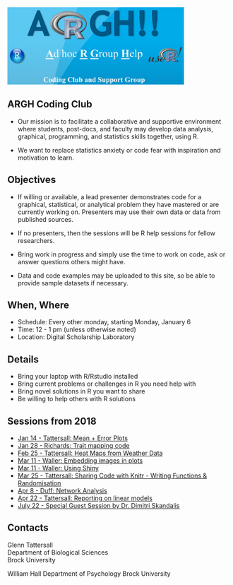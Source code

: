 
<img src="https://raw.githubusercontent.com/gtatters/ARGHCodingClub/master/Images/ARGHlogo.jpg" alt="ARGH logo" width="400"/>

## ARGH Coding Club

- Our mission is to facilitate a collaborative and supportive environment where students, post-docs, and faculty may develop data analysis, graphical, programming, and statistics skills together, using R. 

- We want to replace statistics anxiety or code fear with inspiration and motivation to learn.

## Objectives 

- If willing or available, a lead presenter demonstrates code for a graphical, statistical, or analytical problem they have mastered or are currently working on.  Presenters may use their own data or data from published sources.

- If no presenters, then the sessions will be R help sessions for fellow researchers. 

- Bring work in progress and simply use the time to work on code, ask or answer questions others might have.

- Data and code examples may be uploaded to this site, so be able to provide sample datasets if necessary. 


## When, Where

- Schedule: Every other monday, starting Monday, January 6
- Time: 12 - 1 pm (unless otherwise noted) 
- Location: Digital Scholarship Laboratory

## Details

- Bring your laptop with R/Rstudio installed
- Bring current problems or challenges in R you need help with
- Bring novel solutions in R you want to share
- Be willing to help others with R solutions


## Sessions from 2018

- [Jan 14 - Tattersall: Mean + Error Plots](https://github.com/gtatters/ARGHCodingClub//tree/master/Mean_Error_Dot_Plot)
- [Jan 28 - Richards: Trait mapping code](https://github.com/gtatters/ARGHCodingClub//tree/master/Trait_Mapping)
- [Feb 25 - Tattersall: Heat Maps from Weather Data](https://github.com/gtatters/ARGHCodingClub//tree/master/Heat_Maps) 
- [Mar 11 - Waller: Embedding images in plots](https://github.com/gtatters/ARGHCodingClub//tree/master/Embed_Image)
- [Mar 11 - Waller: Using Shiny](https://github.com/gtatters/ARGHCodingClub//tree/master/Using_Shiny)
- [Mar 25 - Tattersall: Sharing Code with Knitr - Writing Functions &  Randomisation](https://github.com/gtatters/ARGHCodingClub//tree/master/Sharing_Code)
- [Apr 8 - Duff: Network Analysis](https://github.com/gtatters/ARGHCodingClub//tree/master/Network_Analysis) 
- [Apr 22 - Tattersall: Reporting on linear models](https://github.com/gtatters/ARGHCodingClub//tree/master/Linear_Model_Reporting) 
- [July 22 - Special Guest Session by Dr. Dimitri Skandalis](https://github.com/gtatters/ARGHCodingClub//tree/master/GAMs) 
 

## Contacts

Glenn Tattersall  
Department of Biological Sciences  
Brock University

William Hall
Department of Psychology
Brock University
